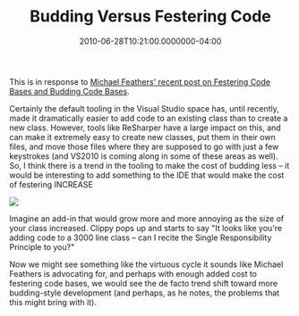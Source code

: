 ﻿---
title: Budding Versus Festering Code
date: "2010-06-28T10:21:00.0000000-04:00"
description: This is in response to [Michael Feathers' recent post on Festering
featuredImage: img/budding-versus-festering-code-featured.png
---

This is in response to [Michael Feathers' recent post on Festering Code Bases and Budding Code Bases](http://michaelfeathers.typepad.com/michael_feathers_blog/2010/06/festering-code-bases-and-budding-code-bases.html).

Certainly the default tooling in the Visual Studio space has, until recently, made it dramatically easier to add code to an existing class than to create a new class. However, tools like ReSharper have a large impact on this, and can make it extremely easy to create new classes, put them in their own files, and move those files where they are supposed to go with just a few keystrokes (and VS2010 is coming along in some of these areas as well). So, I think there is a trend in the tooling to make the cost of budding less – it would be interesting to add something to the IDE that would make the cost of festering INCREASE

![](/img/budding-code.png)

Imagine an add-in that would grow more and more annoying as the size of your class increased. Clippy pops up and starts to say "It looks like you're adding code to a 3000 line class – can I recite the Single Responsibility Principle to you?"

Now we might see something like the virtuous cycle it sounds like Michael Feathers is advocating for, and perhaps with enough added cost to festering code bases, we would see the de facto trend shift toward more budding-style development (and perhaps, as he notes, the problems that this might bring with it).

